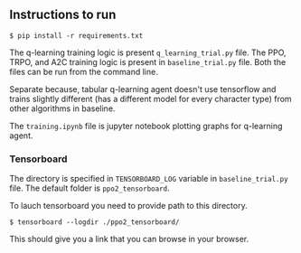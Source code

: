 ## Instructions to run

```shell script
$ pip install -r requirements.txt
```

The q-learning training logic is present `q_learning_trial.py` file.
The PPO, TRPO, and A2C training logic is present in `baseline_trial.py` file.
 Both the files can be run from the command line.

Separate because, tabular q-learning agent doesn't use tensorflow and trains slightly different
 (has a different model for every character type) from other algorithms in baseline.
 
The `training.ipynb` file is jupyter notebook plotting graphs for q-learning agent.
 
### Tensorboard

The directory is specified in `TENSORBOARD_LOG` variable in `baseline_trial.py` file. The default folder is `ppo2_tensorboard`.

To lauch tensorboard you need to provide path to this directory.

```shell script
$ tensorboard --logdir ./ppo2_tensorboard/
```

This should give you a link that you can browse in your browser. 
